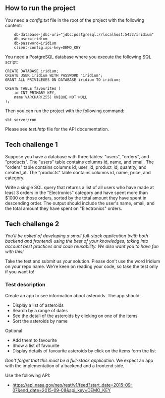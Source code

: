  ## How to run the project

You need a _config.txt_ file in the root of the project with the following content:

        db-database-jdbc-uri="jdbc:postgresql://localhost:5432/iridium"
        db-user=iridium
        db-password=iridium
        client-config.api-key=DEMO_KEY

You need a PostgreSQL database where you execute the following SQL script:

    CREATE DATABASE iridium;
    CREATE USER iridium WITH PASSWORD 'iridium';
    GRANT ALL PRIVILEGES ON DATABASE iridium TO iridium;

    CREATE TABLE favourites (
        id INT PRIMARY KEY,
        name VARCHAR(255) UNIQUE NOT NULL
    );

Then you can run the project with the following command:

    sbt server/run
    
Please see _test.http_ file for the API documentation.


## Tech challenge 1

Suppose you have a database with three tables: "users", "orders", and "products". The "users" table contains columns id, name, and email. The "orders" table contains columns id, user_id, product_id, quantity, and created_at. The "products" table contains columns id, name, price, and category.

Write a single SQL query that returns a list of all users who have made at least 3 orders in the "Electronics" category and have spent more than $1000 on those orders, sorted by the total amount they have spent in descending order. The output should include the user's name, email, and the total amount they have spent on "Electronics" orders.

## Tech challenge 2

_You'll be asked of developing a small full-stack application (with both backend and frontend) using the best of your knowledges, taking into account best practices and code reusability.
We also want you to have fun with this!_

Take the test and submit us your solution. Please don't use the word Iridium on your repo name.
We're keen on reading your code, so take the test only if you want to!

### Test description

Create an app to see information about asteroids.
The app should:
- Display a list of asteroids
- Search by a range of dates
- See the detail of the asteroids by clicking on one of the items
- Sort the asteroids by name

Optional
- Add them to favourite
- Show a list of favourite
- Display details of favourite asteroids by click on the items form the list

*Don't forget that this must be a full-stack application.*
We expect an app with the implementation of a backend and a frontend side.

Use the following API:

- <https://api.nasa.gov/neo/rest/v1/feed?start_date=2015-09-07&end_date=2015-09-08&api_key=DEMO_KEY>
